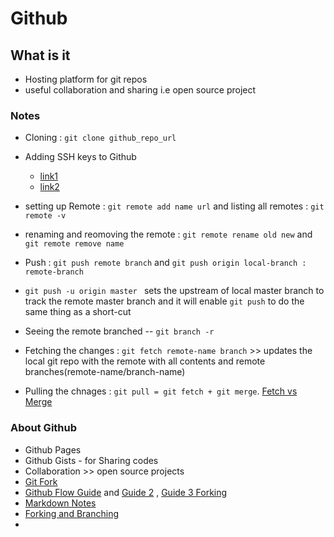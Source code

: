 # Github

## What is it
- Hosting platform for git repos
- useful collaboration and sharing i.e open source project


### Notes

- Cloning : `git clone github_repo_url`
- Adding SSH keys to Github
  - [link1](https://www.freecodecamp.org/news/git-ssh-how-to/)
  - [link2](https://devconnected.com/how-to-setup-ssh-keys-on-github/)
- setting up Remote : `git remote add name url` and listing all remotes : `git remote -v`
- renaming and reomoving the remote : `git remote rename old new` and `git remote remove name`
- Push : `git push remote branch` and `git push origin local-branch : remote-branch`
- `git push -u origin master ` sets the upstream of local master branch to track the remote master branch and it will enable `git push` to do the same thing as a short-cut
- Seeing the remote branched -- `git branch -r`

- Fetching the changes : `git fetch remote-name branch` >> updates the local git repo with the remote with all contents and remote branches(remote-name/branch-name)
- Pulling the chnages : `git pull = git fetch + git merge`. [Fetch vs Merge](https://stackoverflow.com/a/7104747/12210002)


### About Github
  - Github Pages
  - Github Gists - for Sharing codes
  - Collaboration >> open source projects
  - [Git Fork](https://stackoverflow.com/a/6286877/12210002)
  - [Github Flow Guide](https://guides.github.com/introduction/flow/) and [Guide 2](https://www.atlassian.com/git/tutorials/comparing-workflows) , [Guide 3 Forking](https://guides.github.com/activities/forking/)
  - [Markdown Notes](https://guides.github.com/features/masterinsg-markdown/)
  - [Forking and Branching](https://stackoverflow.com/a/3611349/12210002)
  - 
  